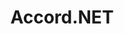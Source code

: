 ---
title: "Accord.NET"

info: "A framework for scientific computing in .NET covering numerical linear algebra, numerical optimization, statistics, machine learning, artificial neural networks, signal and image processing areas."

status: "Active"

website: ["http://accord-framework.net"]

get_it:
  - ["Authentic", "https://github.com/accord-net/framework/wiki/Getting-started"]
  - ["NuGet", "https://www.nuget.org/packages/Accord/"]

description: |
  Accord.NET is a [framework](/search#framework) for scientific computing in .NET. The framework is comprised of multiple libraries encompassing a wide range of scientific computing applications, such as statistical data processing, machine learning, [artificial intelligence](/search#artificial_intelligence), pattern recognition, including but not limited to, [computer vision](/search#computer_vision) and [computer audition](/search#computer_audition). The framework offers a large number of probability distributions, hypothesis tests, kernel functions and support for most popular performance measurements techniques.
  
  The framework comprises a set of libraries that are available in source code as well as via executable installers and NuGet packages. The main areas covered include numerical linear algebra, numerical optimization, statistics, machine learning, artificial neural networks, signal and image processing, and support libraries (such as graph plotting and visualization). The project was originally created to extend the capabilities of the [AForge.NET](/softwares/aforge.net/) Framework, but has since incorporated [AForge.NET](/softwares/aforge.net/) inside itself. Newer releases have united both frameworks under the Accord.NET name.
  
  The Accord.NET Framework has been featured in multiple books such as [Mastering.NET Machine Learning](https://www.packtpub.com/big-data-and-business-intelligence/mastering-net-machine-learning) by PACKT publishing and [F# for Machine Learning Applications](https://www.packtpub.com/big-data-and-business-intelligence/f-machine-learning), featured in [QCON San Francisco](https://www.infoq.com/presentations/accord-net-machine-learning), and currently accumulates more than 1,500 forks in GitHub.

sysreq:
  -
    recm: ".NET Framework"

developer: ["César Roberto de Souza(original developer)", "Anders Gustafsson", "Marcos Diego Catalano and others"]

initial_release: "20 May 2010"

repository: ["https://github.com/accord-net/framework/"]

written_in: ["C#", "C", "C++"]

platform:
  - dskp:
      - ["Windows", "o"]
      - ["Linux", "n"]

categories: ["Artificial Intelligence", "Computer Vision", "Computer Audition", "Framework"]

license: ["LGPL v2.1"]

social:
  - name: "GitHub"
    url: "https://github.com/accord-net/framework"
  - name: "Wikipedia"
    url: "https://en.wikipedia.org/wiki/Accord.NET"
  - name: "Youtube"
    url: "http://www.youtube.com/playlist?list=PLb8yJtCIm8PQRC0t8re7b5mOCP8s6iBk9"
  - name: "LinkedIn"
    url: "http://www.linkedin.com/in/cesarrsouza"

source:
  description: ["http://accord-framework.net/intro.html", "http://accord-framework.net/license.html", "https://channel9.msdn.com/coding4fun/blog/Portable-Image-and-Video-processing-with-help-from-AForgeNET-and-AccordNET", "https://www.openhub.net/p/Accord-NET", "https://github.com/accord-net/framework"]
  developer: ["https://github.com/accord-net/framework/graphs/contributors"]
  initial_release: ["https://github.com/accord-net/framework/blob/development/Release%20notes.txt"]
  written_in: ["https://github.com/accord-net/framework/"]
  platform:
    - dskp: ["https://stackoverflow.com/questions/38118548/how-to-install-nuget-from-command-line-on-linux", "https://docs.microsoft.com/en-us/nuget/what-is-nuget"]
  sysreq: ["https://www.softpedia.com/get/Programming/Components-Libraries/Accord-NET-Framework.shtml"]
  license: ["https://github.com/accord-net/framework/blob/master/Copyright.txt", "http://accord-framework.net/license.html"]
  rating:
    - ["SourceForge", "u", "https://sourceforge.net/projects/accord-net/reviews/"]
    - ["SOFTPEDIA", "u", "https://www.softpedia.com/get/Programming/Components-Libraries/Accord-NET-Framework.shtml"]
  status: ["https://github.com/accord-net/framework"]

rating:
  - name: "SourceForge"
    rate: [5, 5]
    num: 1
  - name: "SOFTPEDIA"
    rate: [4.1, 5]
    num: 8

---